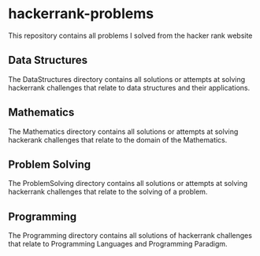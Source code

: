 # hackerrank-problems
This repository contains all problems I solved from the hacker rank website

## Data Structures
The DataStructures directory contains all solutions or attempts at solving hackerrank challenges that relate to data structures and their applications.

## Mathematics
The Mathematics directory contains all solutions or attempts at solving hackerank challenges that relate to the domain of the Mathematics.

## Problem Solving
The ProblemSolving directory contains all solutions or attempts at solving hackerrank challenges that relate to the solving of a problem.

## Programming
The Programming directory contains all solutions of hackerrank challenges that relate to Programming Languages and Programming Paradigm.
